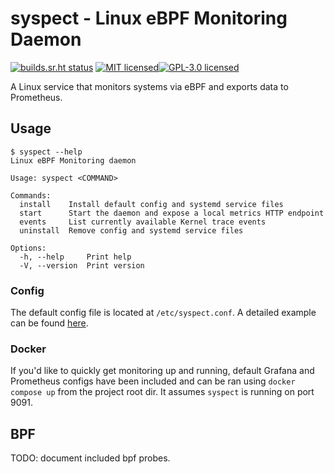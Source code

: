 # syspect - Linux eBPF Monitoring Daemon
[![builds.sr.ht status](https://builds.sr.ht/~loshz/syspect.svg)](https://builds.sr.ht/~loshz/syspect?) [![MIT licensed](https://img.shields.io/badge/license-MIT-blue)](LICENSE)[![GPL-3.0 licensed](https://img.shields.io/badge/license-GPL--3.0-blue)](LICENSE)

A Linux service that monitors systems via eBPF and exports data to Prometheus.

## Usage
```
$ syspect --help
Linux eBPF Monitoring daemon

Usage: syspect <COMMAND>

Commands:
  install    Install default config and systemd service files
  start      Start the daemon and expose a local metrics HTTP endpoint
  events     List currently available Kernel trace events
  uninstall  Remove config and systemd service files

Options:
  -h, --help     Print help
  -V, --version  Print version
```

### Config
The default config file is located at `/etc/syspect.conf`. A detailed example can be found [here](./config/syspect.conf).

### Docker
If you'd like to quickly get monitoring up and running, default Grafana and Prometheus configs have been included and can be ran using `docker compose up` from the project root dir. It assumes `syspect` is running on port 9091.

## BPF
TODO: document included bpf probes.

